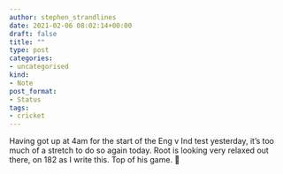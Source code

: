 ```yaml
---
author: stephen_strandlines
date: 2021-02-06 08:02:14+00:00
draft: false
title: ""
type: post
categories:
- uncategorised
kind:
- Note
post_format:
- Status
tags:
- cricket
---
```


Having got up at 4am for the start of the Eng v Ind test yesterday, it’s too much of a stretch to do so again today. Root is looking very relaxed out there, on 182 as I write this. Top of his game. 🏏
